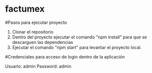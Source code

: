 # factumex

#Pasos para ejecutar proyecto

1. Clonar el repositorio
2. Dentro del proyecto ejecutar el comando "npm install" para que se descarguen las dependencias
3. Ejecutar el comando "npm start" para levantar el proyecto local.

#Credenciales para acceso de login dentro de la aplicación

Usuario: admin
Password: admin
